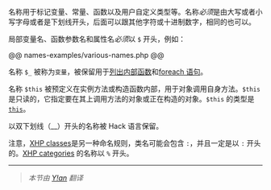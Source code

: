 名称用于标记变量、常量、函数以及用户自定义类型等。名称*必须*是由大写或者小写字母或者是下划线开头，后面可以跟其他字符或十进制数字，相同的也可以。

局部变量名、函数参数名和属性名*必须*以 `$` 开头，例如：

@@ names-examples/various-names.php @@

名称 `$_` 被称为`变量`，被保留用于[列出内部函数](../expressions-and-operators/list.md)和[foreach 语句](../statements/foreach.md)。

名称 `$this` 被预定义在实例方法或构造函数内部，用于对象调用自身方法。`$this`是只读的，它指定要在其上调用方法的对象或正在构造的对象。`$this` 的类型是 [`this`](../built-in-types/this.md)。

以双下划线（__）开头的名称被 Hack 语言保留。

注意，[XHP classes](../XHP/introduction)是另一种命名规则，类名可能会包含 `:`，并且一定是以 `:` 开头的。[XHP categories](../XHP/extending#children__categories) 的名称以 `%` 开头。

---

> *本节由 [Y!an](https://yian.me/blog/) 翻译*
